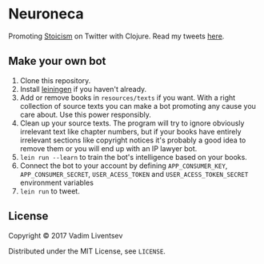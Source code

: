 # Neuroneca

Promoting [Stoicism](https://en.wikipedia.org/wiki/Stoicism) on Twitter with Clojure. Read my tweets [here](https://twitter.com/Neuroneca).

## Make your own bot

1. Clone this repository.
2. Install [leiningen](https://leiningen.org/) if you haven't already.
3. Add or remove books in `resources/texts` if you want. With a right collection of source texts you can make a bot promoting any cause you care about. Use this power responsibly.
4. Clean up your source texts. The program will try to ignore obviously irrelevant text like chapter numbers, but if your books have entirely irrelevant sections like copyright notices it's probably a good idea to remove them or you will end up with an IP lawyer bot.
5. `lein run --learn` to train the bot's intelligence based on your books.
6. Connect the bot to your account by defining `APP_CONSUMER_KEY`, `APP_CONSUMER_SECRET`, `USER_ACESS_TOKEN` and `USER_ACESS_TOKEN_SECRET` environment variables
7. `lein run` to tweet.

## License

Copyright © 2017 Vadim Liventsev

Distributed under the MIT License, see `LICENSE`.
